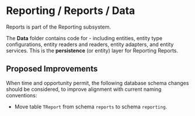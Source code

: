# Reporting / Reports / Data

Reports is part of the Reporting subsystem.
  
The **Data** folder contains code for - including entities, entity type configurations, entity readers and readers, entity adapters, and entity services. This is the **persistence** (or entity) layer for Reporting Reports.

## Proposed Improvements

When time and opportunity permit, the following database schema changes should be considered, to improve alignment with current naming conventions:

* Move table `TReport` from schema `reports` to schema `reporting`.
